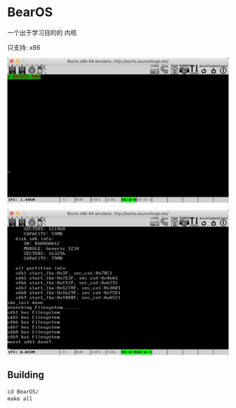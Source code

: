 # BearOS
一个出于学习目的的 内核

只支持: x86

![BearOS_1](BearOS_1.jpeg)

![BearOS_2](BearOS_2.jpeg)

## Building

```
cd BearOS/
make all
```

